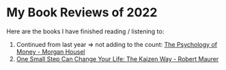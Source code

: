 # My Book Reviews of 2022

Here are the books I have finished reading / listening to:

1. Continued from last year => not adding to the count: [The Psychology of Money - Morgan Housel](Reviews/PsychologyOfMoney.md)
2. [One Small Step Can Change Your Life: The Kaizen Way - Robert Maurer](Reviews/OneSmallStepCanChangeYourLife.md)